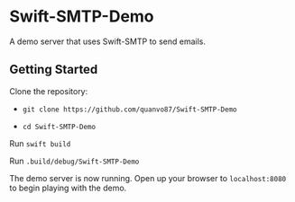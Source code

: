 # Swift-SMTP-Demo
A demo server that uses Swift-SMTP to send emails.

## Getting Started

Clone the repository: 

- `git clone https://github.com/quanvo87/Swift-SMTP-Demo`

- `cd Swift-SMTP-Demo`

Run `swift build`

Run `.build/debug/Swift-SMTP-Demo`

The demo server is now running. Open up your browser to `localhost:8080` to begin playing with the demo.
